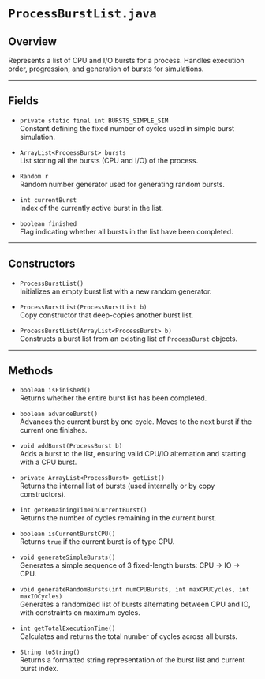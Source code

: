 # `ProcessBurstList.java`

## Overview

Represents a list of CPU and I/O bursts for a process. Handles execution order, progression, and generation of bursts for simulations.

---

## Fields

- `private static final int BURSTS_SIMPLE_SIM`  
    Constant defining the fixed number of cycles used in simple burst simulation.
    
- `ArrayList<ProcessBurst> bursts`  
    List storing all the bursts (CPU and I/O) of the process.
    
- `Random r`  
    Random number generator used for generating random bursts.
    
- `int currentBurst`  
    Index of the currently active burst in the list.
    
- `boolean finished`  
    Flag indicating whether all bursts in the list have been completed.
    

---

## Constructors

- `ProcessBurstList()`  
    Initializes an empty burst list with a new random generator.
    
- `ProcessBurstList(ProcessBurstList b)`  
    Copy constructor that deep-copies another burst list.
    
- `ProcessBurstList(ArrayList<ProcessBurst> b)`  
    Constructs a burst list from an existing list of `ProcessBurst` objects.
    

---

## Methods

- `boolean isFinished()`  
    Returns whether the entire burst list has been completed.
    
- `boolean advanceBurst()`  
    Advances the current burst by one cycle. Moves to the next burst if the current one finishes.
    
- `void addBurst(ProcessBurst b)`  
    Adds a burst to the list, ensuring valid CPU/IO alternation and starting with a CPU burst.
    
- `private ArrayList<ProcessBurst> getList()`  
    Returns the internal list of bursts (used internally or by copy constructors).
    
- `int getRemainingTimeInCurrentBurst()`  
    Returns the number of cycles remaining in the current burst.
    
- `boolean isCurrentBurstCPU()`  
    Returns `true` if the current burst is of type CPU.
    
- `void generateSimpleBursts()`  
    Generates a simple sequence of 3 fixed-length bursts: CPU → IO → CPU.
    
- `void generateRandomBursts(int numCPUBursts, int maxCPUCycles, int maxIOCycles)`  
    Generates a randomized list of bursts alternating between CPU and IO, with constraints on maximum cycles.
    
- `int getTotalExecutionTime()`  
    Calculates and returns the total number of cycles across all bursts.
    
- `String toString()`  
    Returns a formatted string representation of the burst list and current burst index.